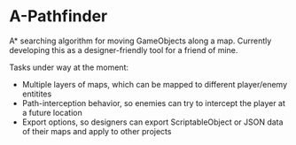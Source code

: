 # A-Pathfinder

A* searching algorithm for moving GameObjects along a map. Currently developing this as a designer-friendly tool for a friend of mine.

Tasks under way at the moment:
-  Multiple layers of maps, which can be mapped to different player/enemy entitites
-  Path-interception behavior, so enemies can try to intercept the player at a future location
-  Export options, so designers can export ScriptableObject or JSON data of their maps and apply to other projects

